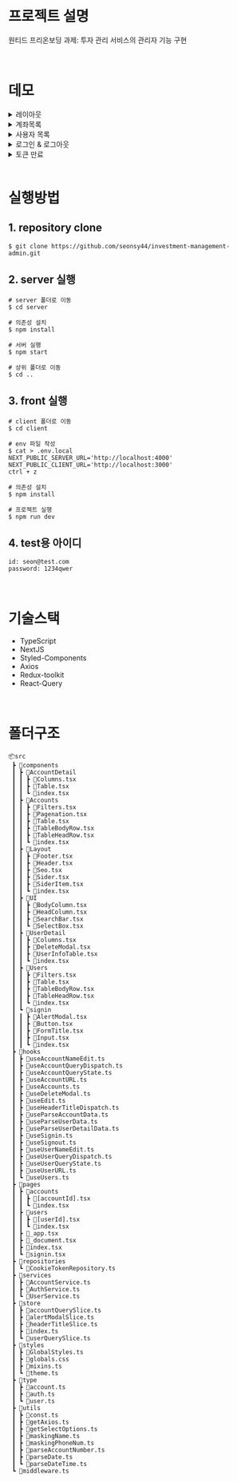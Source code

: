 # 프로젝트 설명

원티드 프리온보딩 과제: 투자 관리 서비스의 관리자 기능 구현

<br/>

# 데모

<details>
<summary>레이아웃</summary>
<img src="https://user-images.githubusercontent.com/76088728/205435661-e5b5ae6a-53a9-4b77-b71b-83b900e2d15b.gif" />
  - Header: 현재 보고있는 메뉴 와 사용자명 보여줘야 함<br/>
  - Sider: 현재 보고있는 메뉴 하이라이트<br/>
  - Footer: Copyright © December and Company Inc. 가운데 정렬<br/>
</details>

<details>
<summary>계좌목록</summary>
<img src="https://user-images.githubusercontent.com/76088728/205435873-01dea880-c82d-4563-9529-c0b811134ed8.gif" />
  - 브로커명, 계좌 활성화 여부, 계좌 상태 필터링
  - 검색, 페이지네이션
  - 기타
    - 고객명 클릭시 사용자 상세화면으로 이동
    - 계좌번호를 누르면 계좌상세 화면으로 이동
    - 계좌번호 앞뒤 두글자 제외하고 나머지 `*` 마스킹 처리
</details>

<details>
<summary>사용자 목록</summary>
<img src="https://user-images.githubusercontent.com/76088728/205435898-d4773f14-acf5-4236-b584-0f05fec99528.gif" />
  - 활성화 여부, 임직원 계좌 여부를 필터링
  - 검색, 페이지네이션
  - 기타
    - 고객명: 가운데 글자 마스킹, 두글자일 경우 성을 제외한 이름 마스킹 처리, 4글자 이상일 경우 마스킹 처리 후 앞뒤 한글자만 표기, 고객명을 클릭시 사용자 상세화면으로 이동
    - 휴대폰 번호 (가운데 4자리 `***` 로 마스킹)
</details>

<details>
<summary>로그인 & 로그아웃</summary>
<img src="https://user-images.githubusercontent.com/76088728/205435907-8572a051-9163-4362-96a2-9b9a4fc2d6a0.gif" />
</details>

<details>
<summary>토큰 만료</summary>
<img src="https://user-images.githubusercontent.com/76088728/205435918-d5461f57-f1ac-406c-ae36-b38917a6cccf.gif" />
</details>

<br/>

# 실행방법

## 1. repository clone

```
$ git clone https://github.com/seonsy44/investment-management-admin.git
```

## 2. server 실행

```
# server 폴더로 이동
$ cd server

# 의존성 설치
$ npm install

# 서버 실행
$ npm start

# 상위 폴더로 이동
$ cd ..
```

## 3. front 실행

```
# client 폴더로 이동
$ cd client

# env 파일 작성
$ cat > .env.local
NEXT_PUBLIC_SERVER_URL='http://localhost:4000'
NEXT_PUBLIC_CLIENT_URL='http://localhost:3000'
ctrl + z

# 의존성 설치
$ npm install

# 프로젝트 실행
$ npm run dev
```

## 4. test용 아이디

```
id: seon@test.com
password: 1234qwer
```

<br/>

# 기술스택

- TypeScript
- NextJS
- Styled-Components
- Axios
- Redux-toolkit
- React-Query

<br/>

# 폴더구조

```
📦src
 ┣ 📂components
 ┃ ┣ 📂AccountDetail
 ┃ ┃ ┣ 📜Columns.tsx
 ┃ ┃ ┣ 📜Table.tsx
 ┃ ┃ ┗ 📜index.tsx
 ┃ ┣ 📂Accounts
 ┃ ┃ ┣ 📜Filters.tsx
 ┃ ┃ ┣ 📜Pagenation.tsx
 ┃ ┃ ┣ 📜Table.tsx
 ┃ ┃ ┣ 📜TableBodyRow.tsx
 ┃ ┃ ┣ 📜TableHeadRow.tsx
 ┃ ┃ ┗ 📜index.tsx
 ┃ ┣ 📂Layout
 ┃ ┃ ┣ 📜Footer.tsx
 ┃ ┃ ┣ 📜Header.tsx
 ┃ ┃ ┣ 📜Seo.tsx
 ┃ ┃ ┣ 📜Sider.tsx
 ┃ ┃ ┣ 📜SiderItem.tsx
 ┃ ┃ ┗ 📜index.tsx
 ┃ ┣ 📂UI
 ┃ ┃ ┣ 📜BodyColumn.tsx
 ┃ ┃ ┣ 📜HeadColumn.tsx
 ┃ ┃ ┣ 📜SearchBar.tsx
 ┃ ┃ ┗ 📜SelectBox.tsx
 ┃ ┣ 📂UserDetail
 ┃ ┃ ┣ 📜Columns.tsx
 ┃ ┃ ┣ 📜DeleteModal.tsx
 ┃ ┃ ┣ 📜UserInfoTable.tsx
 ┃ ┃ ┗ 📜index.tsx
 ┃ ┣ 📂Users
 ┃ ┃ ┣ 📜Filters.tsx
 ┃ ┃ ┣ 📜Table.tsx
 ┃ ┃ ┣ 📜TableBodyRow.tsx
 ┃ ┃ ┣ 📜TableHeadRow.tsx
 ┃ ┃ ┗ 📜index.tsx
 ┃ ┗ 📂signin
 ┃ ┃ ┣ 📜AlertModal.tsx
 ┃ ┃ ┣ 📜Button.tsx
 ┃ ┃ ┣ 📜FormTitle.tsx
 ┃ ┃ ┣ 📜Input.tsx
 ┃ ┃ ┗ 📜index.tsx
 ┣ 📂hooks
 ┃ ┣ 📜useAccountNameEdit.ts
 ┃ ┣ 📜useAccountQueryDispatch.ts
 ┃ ┣ 📜useAccountQueryState.ts
 ┃ ┣ 📜useAccountURL.ts
 ┃ ┣ 📜useAccounts.ts
 ┃ ┣ 📜useDeleteModal.ts
 ┃ ┣ 📜useEdit.ts
 ┃ ┣ 📜useHeaderTitleDispatch.ts
 ┃ ┣ 📜useParseAccountData.ts
 ┃ ┣ 📜useParseUserData.ts
 ┃ ┣ 📜useParseUserDetailData.ts
 ┃ ┣ 📜useSignin.ts
 ┃ ┣ 📜useSignout.ts
 ┃ ┣ 📜useUserNameEdit.ts
 ┃ ┣ 📜useUserQueryDispatch.ts
 ┃ ┣ 📜useUserQueryState.ts
 ┃ ┣ 📜useUserURL.ts
 ┃ ┗ 📜useUsers.ts
 ┣ 📂pages
 ┃ ┣ 📂accounts
 ┃ ┃ ┣ 📜[accountId].tsx
 ┃ ┃ ┗ 📜index.tsx
 ┃ ┣ 📂users
 ┃ ┃ ┣ 📜[userId].tsx
 ┃ ┃ ┗ 📜index.tsx
 ┃ ┣ 📜_app.tsx
 ┃ ┣ 📜_document.tsx
 ┃ ┣ 📜index.tsx
 ┃ ┗ 📜signin.tsx
 ┣ 📂repositories
 ┃ ┗ 📜CookieTokenRepository.ts
 ┣ 📂services
 ┃ ┣ 📜AccountService.ts
 ┃ ┣ 📜AuthService.ts
 ┃ ┗ 📜UserService.ts
 ┣ 📂store
 ┃ ┣ 📜accountQuerySlice.ts
 ┃ ┣ 📜alertModalSlice.ts
 ┃ ┣ 📜headerTitleSlice.ts
 ┃ ┣ 📜index.ts
 ┃ ┗ 📜userQuerySlice.ts
 ┣ 📂styles
 ┃ ┣ 📜GlobalStyles.ts
 ┃ ┣ 📜globals.css
 ┃ ┣ 📜mixins.ts
 ┃ ┗ 📜theme.ts
 ┣ 📂type
 ┃ ┣ 📜account.ts
 ┃ ┣ 📜auth.ts
 ┃ ┗ 📜user.ts
 ┣ 📂utils
 ┃ ┣ 📜const.ts
 ┃ ┣ 📜getAxios.ts
 ┃ ┣ 📜getSelectOptions.ts
 ┃ ┣ 📜maskingName.ts
 ┃ ┣ 📜maskingPhoneNum.ts
 ┃ ┣ 📜parseAccountNumber.ts
 ┃ ┣ 📜parseDate.ts
 ┃ ┗ 📜parseDateTime.ts
 ┗ 📜middleware.ts
```
